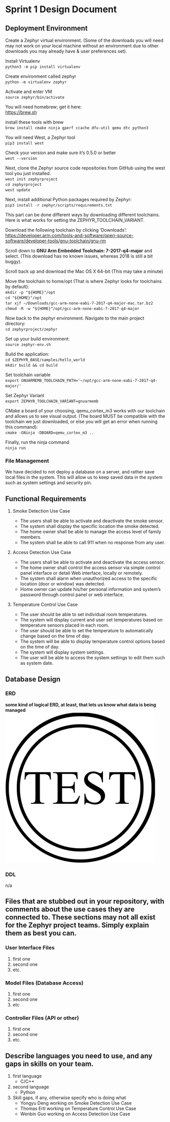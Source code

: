 # Sprint 1 Design Document

## Deployment Environment

Create a Zephyr virtual environment. (Some of the downloads you will need may not work on your local machine without an environment due to other downloads you may already have & user preferences set).

Install Virtualenv  
`python3 -m pip install virtualenv`

Create environment called zephyr   
`python -m virtualenv zephyr`

Activate and enter VM  
`source zephyr/bin/activate`

You will need homebrew; get it here:  
https://brew.sh

install these tools with brew  
`brew install cmake ninja gperf ccache dfu-util qemu dtc python3`

You will need West, a Zephyr tool  
`pip3 install west`

Check your version and make sure it’s 0.5.0 or better  
`west --version`

Next, clone the Zephyr source code repositories from GitHub using the west tool you just installed.  
 `west init zephyrproject`  
 `cd zephyrproject`  
 `west update`

 Next, install additional Python packages required by Zephyr:  
 `pip3 install -r zephyr/scripts/requirements.txt`

This part can be done different ways by downloading different toolchains. Here is what works for setting the ZEPHYR_TOOLCHAIN_VARIANT.

Download the following toolchain by clicking ‘Downloads’:  
https://developer.arm.com/tools-and-software/open-source-software/developer-tools/gnu-toolchain/gnu-rm

Scroll down to **GNU Arm Embedded Toolchain: 7-2017-q4-major** and select. (This download has no known issues, whereas 2018 is still a bit buggy).

Scroll back up and download the Mac OS X 64-bit (This may take a minute)

Move the toolchain to home/opt (That is where Zephyr looks for toolchains by default):  
`mkdir -p "${HOME}"/opt`  
`cd "${HOME}"/opt`  
`tar xjf ~/Downloads/gcc-arm-none-eabi-7-2017-q4-major-mac.tar.bz2`  
`chmod -R -w "${HOME}"/opt/gcc-arm-none-eabi-7-2017-q4-major`

Now back to the zephyr environment. Navigate to the main project directory:  
`cd zephyrproject/zephyr`

Set up your build environment:  
`source zephyr-env.sh`

Build the application:  
`cd $ZEPHYR_BASE/samples/hello_world`  
`mkdir build && cd build`

Set toolchain variable  
`export GNUARMEMB_TOOLCHAIN_PATH='~/opt/gcc-arm-none-eabi-7-2017-q4-major/'`

Set Zephyr Variant  
`export ZEPHYR_TOOLCHAIN_VARIANT=gnuarmemb`

CMake a board of your choosing, qemu_cortex_m3 works with our toolchain and allows us to see visual output. (The board MUST be compatible with the toolchain we just downloaded, or else you will get an error when running this command):  
`cmake -GNinja -DBOARD=qemu_cortex_m3 ..`

Finally, run the ninja command  
`ninja run`

### File Management

We have decided to not deploy a database on a server, and rather save local files in the system. This will allow us to keep saved data in the system such as system settings and security pin.

## Functional Requirements

1. Smoke Detection Use Case
	- The users shall be able to activate and deactivate the smoke sensor.
	- The system shall display the specific location the smoke detected.
	- The home owner shall be able to manage the access level of family members.
	- The system shall be able to call 911 when no response from any user.
2. Access Detection Use Case		
	- The users shall be able to activate and deactivate the access sensor.
	- The home owner shall control the access sensor via simple control panel interface or detail Web interface, locally or remotely.
	- The system shall alarm when unauthorized access to the specific location (door or window) was detected.
	- Home owner can update his/her personal information and system’s password through control panel or web interface.

3. Temperature Control Use Case
	- The user should be able to set individual room temperatures.
	- The system will display current and user set temperatures based on temperature sensors placed in each room.
	- The user should be able to set the temperature to automatically change based on the time of day. 
	- The system will be able to display temperature control options based on the time of day.
	- The system will display system settings.
	- The user will be able to access the system settings to edit them such as system date.

## Database Design

### ERD

**some kind of logical ERD, at least, that lets us know what data is being managed**
![ERD](../UseCaseDiagrams/example.png)

### DDL 

n/a

## Files that are stubbed out in your repository, with comments about the use cases they are connected to. These sections may not all exist for the Zephyr project teams. Simply explain them as best you can. 

### User Interface Files

1. first one
2. second one
3. etc.


### Model Files (Database Access)

1. first one
2. second one
3. etc


### Controller Files (API or other)

1. first one 
2. second one
3. etc. 

## Describe languages you need to use, and any gaps in skills on your team. 

1. first language 
    - C/C++
2. second language 
    - Python
3. Skill gaps, if any, otherwise specify who is doing what
    - Yongyu Deng working on Smoke Detection Use Case
    - Thomas Ertl working on Temperature Control Use Case
    - Wenbin Guo working on Access Detection Use Case

